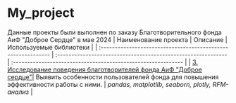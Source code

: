 # My_project
Данные проекты были выполнен по заказу Благотворительного фонда АиФ "Доброе Сердце" в мае 2024
| Наименование проекта                | Описание                                                     | Используемые библиотеки                                                         |
| :------------------------------------------------------------ | :------------------------------------------------------------ | :------------------------------------------------------------ |
| [3. Исследование поведения благотворителей фонда АиФ "Доброе сердце"](https://github.com/Natalyas23/Portfolio/blob/main/3.%20Анализ%20рынка%20недвижимости)| Выявить особенности пользователей фонда для повышения эффективности работы с ними. | *pandas, matplotlib, seaborn, plotly, RFM-анализ* |
